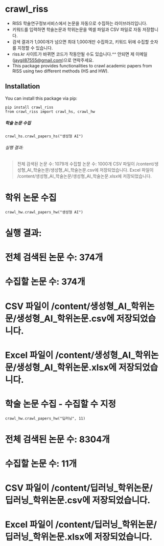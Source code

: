 # crawl_riss
- RISS 학술연구정보서비스에서 논문을 자동으로 수집하는 라이브러리입니다.  
- 키워드를 입력하면 학술논문과 학위논문을 엑셀 파일과 CSV 파일로 자동 저장합니다.  
- 검색 결과가 1,000개가 넘으면 최대 1,000개만 수집하고, 키워드 뒤에 수집할 숫자를 지정할 수 있습니다.
- riss.kr 사이트가 바뀌면 코드가 작동안될 수도 있습니다.^^ 안되면 제 이메일(jaygil87555@gmail.com)으로 연락주세요.
- This package provides functionalities to crawl academic papers from RISS using two different methods (HS and HW).

## Installation

You can install this package via pip:

`pip install crawl_riss`   
`from crawl_riss import crawl_hs, crawl_hw`

##### 학술 논문 수집
`crawl_hs.crawl_papers_hs("생성형 AI")`

###### 실행 결과:
> 전체 검색된 논문 수: 1079개
> 수집할 논문 수: 1000개
> CSV 파일이 /content/생성형_AI_학술논문/생성형_AI_학술논문.csv에 저장되었습니다.
> Excel 파일이 /content/생성형_AI_학술논문/생성형_AI_학술논문.xlsx에 저장되었습니다.

# 학위 논문 수집
`crawl_hw.crawl_papers_hw("생성형 AI")`
# 실행 결과:
# 전체 검색된 논문 수: 374개
# 수집할 논문 수: 374개
# CSV 파일이 /content/생성형_AI_학위논문/생성형_AI_학위논문.csv에 저장되었습니다.
# Excel 파일이 /content/생성형_AI_학위논문/생성형_AI_학위논문.xlsx에 저장되었습니다.

# 학술 논문 수집 - 수집할 수 지정
`crawl_hw.crawl_papers_hw("딥러닝", 11)`
# 전체 검색된 논문 수: 8304개
# 수집할 논문 수: 11개
# CSV 파일이 /content/딥러닝_학위논문/딥러닝_학위논문.csv에 저장되었습니다.
# Excel 파일이 /content/딥러닝_학위논문/딥러닝_학위논문.xlsx에 저장되었습니다.


